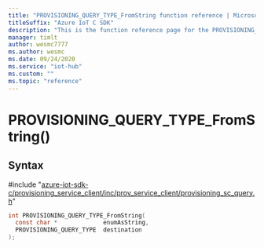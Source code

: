 ```yaml
---                             
title: "PROVISIONING_QUERY_TYPE_FromString function reference | Microsoft Docs" 
titleSuffix: "Azure IoT C SDK"            
description: "This is the function reference page for the PROVISIONING_QUERY_TYPE_FromString() function in the Azure IoT C SDK. This SDK is used with Azure IoT Hub and Azure IoT Hub Device Provisioning Service"            
manager: timlt                 
author: wesmc7777              
ms.author: wesmc               
ms.date: 09/24/2020                    
ms.service: "iot-hub"             
ms.custom: ""                
ms.topic: "reference"        
---                            
```


# PROVISIONING_QUERY_TYPE_FromString()

## Syntax

\#include "[azure-iot-sdk-c/provisioning_service_client/inc/prov_service_client/provisioning_sc_query.h](../provisioning-sc-query-h.md)"  
```C
int PROVISIONING_QUERY_TYPE_FromString(
  const char *             enumAsString,
  PROVISIONING_QUERY_TYPE  destination
);
```

